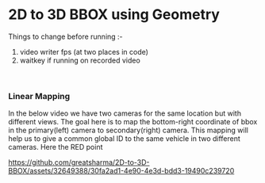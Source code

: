 # 2D to 3D BBOX using Geometry

Things to change before running :-

1. video writer fps (at two places in code)
2. waitkey if running on recorded video

<br>

### Linear Mapping
In the below video we have two cameras for the same location but with different views. The goal here is to map the bottom-right coordinate of bbox in the primary(left) camera to secondary(right) camera. This mapping will help us to give a common global ID to the same vehicle in two different cameras. Here the RED point 

https://github.com/greatsharma/2D-to-3D-BBOX/assets/32649388/30fa2ad1-4e90-4e3d-bdd3-19490c239720

